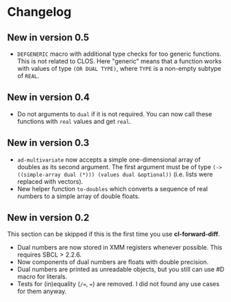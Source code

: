 # Changelog

## New in version 0.5

* `DEFGENERIC` macro with additional type checks for too generic functions. This
  is not related to CLOS. Here "generic" means that a function works with values
  of type `(OR DUAL TYPE)`, where `TYPE` is a non-empty subtype of `REAL`.

## New in version 0.4

* Do not arguments to `dual` if it is not required. You can now call these
  functions with `real` values and get `real`.

## New in version 0.3

* `ad-multivariate` now accepts a simple one-dimensional array of doubles as its
  second argument. The first argument must be of type `(-> ((simple-array dual
  (*))) (values dual &optional))` (i.e. lists were replaced with vectors).
* New helper function `to-doubles` which converts a sequence of real numbers to
  a simple array of double floats.

## New in version 0.2

This section can be skipped if this is the first time you use
**cl-forward-diff**.

* Dual numbers are now stored in XMM registers whenever possible. This requires
  SBCL > 2.2.6.
* Now components of dual numbers are floats with double precision.
* Dual numbers are printed as unreadable objects, but you still can use #D macro
  for literals.
* Tests for (in)equality (`/=`, `=`) are removed. I did not found any use cases
  for them anyway.
